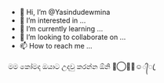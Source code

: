 - 👋 Hi, I’m @Yasindudewmina
- 👀 I’m interested in ...
- 🌱 I’m currently learning ...
- 💞️ I’m looking to collaborate on ...
- 📫 How to reach me ...

<!---
Yasindudewmina/Yasindudewmina is a ✨ special ✨ repository because its `README.md` (this file) appears on your GitHub profile.
You can click the Preview link to take a look at your changes.
--->
මම කෝමද ඔයාට උදවු කරන්න ඕනි 🌹⃝✥⃟☺️᭄ꦿ
